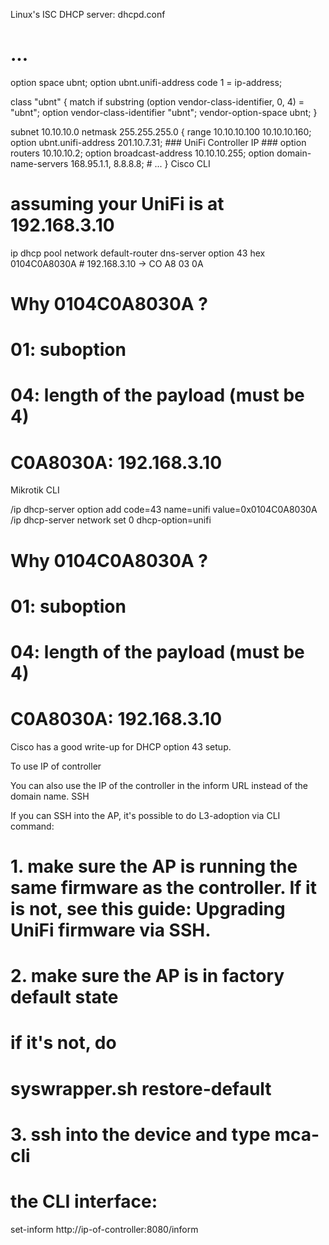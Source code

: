 Linux's ISC DHCP server: dhcpd.conf

# ...
option space ubnt;
option ubnt.unifi-address code 1 = ip-address;

class "ubnt" {
        match if substring (option vendor-class-identifier, 0, 4) = "ubnt";
        option vendor-class-identifier "ubnt";
        vendor-option-space ubnt;
}

subnet 10.10.10.0 netmask 255.255.255.0 {
        range 10.10.10.100 10.10.10.160;
        option ubnt.unifi-address 201.10.7.31;  ### UniFi Controller IP ###
        option routers 10.10.10.2;
        option broadcast-address 10.10.10.255;
        option domain-name-servers 168.95.1.1, 8.8.8.8;
        # ...
}
Cisco CLI

# assuming your UniFi is at 192.168.3.10
ip dhcp pool <pool name>
network <ip network> <netmask>
default-router <default-router IP address>
dns-server <dns server IP address>
option 43 hex 0104C0A8030A # 192.168.3.10 -> CO A8 03 0A

# Why 0104C0A8030A ?
#
# 01: suboption
# 04: length of the payload (must be 4)
# C0A8030A: 192.168.3.10
Mikrotik CLI

/ip dhcp-server option add code=43 name=unifi value=0x0104C0A8030A
/ip dhcp-server network set 0 dhcp-option=unifi

# Why 0104C0A8030A ?
#
# 01: suboption
# 04: length of the payload (must be 4)
# C0A8030A: 192.168.3.10
Cisco has a good write-up for DHCP option 43 setup.

To use IP of controller

You can also use the IP of the controller in the inform URL instead of the domain name.
SSH

If you can SSH into the AP, it's possible to do L3-adoption via CLI command:

# 1. make sure the AP is running the same firmware as the controller. If it is not, see this guide: Upgrading UniFi firmware via SSH.
# 2. make sure the AP is in factory default state
#    if it's not, do
#    syswrapper.sh restore-default
# 3. ssh into the device and type mca-cli
# the CLI interface:
set-inform http://ip-of-controller:8080/inform
